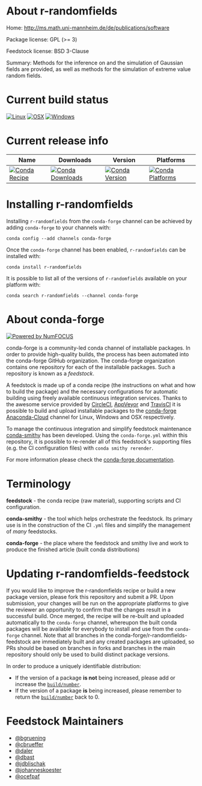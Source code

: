 <!--
# -*- mode: jinja -*-
-->

About r-randomfields
====================

Home: http://ms.math.uni-mannheim.de/de/publications/software

Package license: GPL (>= 3)

Feedstock license: BSD 3-Clause

Summary: Methods for the inference on and the simulation of Gaussian fields are provided, as well as methods for the simulation of extreme value random fields.



Current build status
====================

[![Linux](https://img.shields.io/circleci/project/github/conda-forge/r-randomfields-feedstock/master.svg?label=Linux)](https://circleci.com/gh/conda-forge/r-randomfields-feedstock)
[![OSX](https://img.shields.io/travis/conda-forge/r-randomfields-feedstock/master.svg?label=macOS)](https://travis-ci.org/conda-forge/r-randomfields-feedstock)
[![Windows](https://img.shields.io/appveyor/ci/conda-forge/r-randomfields-feedstock/master.svg?label=Windows)](https://ci.appveyor.com/project/conda-forge/r-randomfields-feedstock/branch/master)

Current release info
====================

| Name | Downloads | Version | Platforms |
| --- | --- | --- | --- |
| [![Conda Recipe](https://img.shields.io/badge/recipe-r--randomfields-green.svg)](https://anaconda.org/conda-forge/r-randomfields) | [![Conda Downloads](https://img.shields.io/conda/dn/conda-forge/r-randomfields.svg)](https://anaconda.org/conda-forge/r-randomfields) | [![Conda Version](https://img.shields.io/conda/vn/conda-forge/r-randomfields.svg)](https://anaconda.org/conda-forge/r-randomfields) | [![Conda Platforms](https://img.shields.io/conda/pn/conda-forge/r-randomfields.svg)](https://anaconda.org/conda-forge/r-randomfields) |

Installing r-randomfields
=========================

Installing `r-randomfields` from the `conda-forge` channel can be achieved by adding `conda-forge` to your channels with:

```
conda config --add channels conda-forge
```

Once the `conda-forge` channel has been enabled, `r-randomfields` can be installed with:

```
conda install r-randomfields
```

It is possible to list all of the versions of `r-randomfields` available on your platform with:

```
conda search r-randomfields --channel conda-forge
```


About conda-forge
=================

[![Powered by NumFOCUS](https://img.shields.io/badge/powered%20by-NumFOCUS-orange.svg?style=flat&colorA=E1523D&colorB=007D8A)](http://numfocus.org)

conda-forge is a community-led conda channel of installable packages.
In order to provide high-quality builds, the process has been automated into the
conda-forge GitHub organization. The conda-forge organization contains one repository
for each of the installable packages. Such a repository is known as a *feedstock*.

A feedstock is made up of a conda recipe (the instructions on what and how to build
the package) and the necessary configurations for automatic building using freely
available continuous integration services. Thanks to the awesome service provided by
[CircleCI](https://circleci.com/), [AppVeyor](https://www.appveyor.com/)
and [TravisCI](https://travis-ci.org/) it is possible to build and upload installable
packages to the [conda-forge](https://anaconda.org/conda-forge)
[Anaconda-Cloud](https://anaconda.org/) channel for Linux, Windows and OSX respectively.

To manage the continuous integration and simplify feedstock maintenance
[conda-smithy](https://github.com/conda-forge/conda-smithy) has been developed.
Using the ``conda-forge.yml`` within this repository, it is possible to re-render all of
this feedstock's supporting files (e.g. the CI configuration files) with ``conda smithy rerender``.

For more information please check the [conda-forge documentation](https://conda-forge.org/docs/).

Terminology
===========

**feedstock** - the conda recipe (raw material), supporting scripts and CI configuration.

**conda-smithy** - the tool which helps orchestrate the feedstock.
                   Its primary use is in the construction of the CI ``.yml`` files
                   and simplify the management of *many* feedstocks.

**conda-forge** - the place where the feedstock and smithy live and work to
                  produce the finished article (built conda distributions)


Updating r-randomfields-feedstock
=================================

If you would like to improve the r-randomfields recipe or build a new
package version, please fork this repository and submit a PR. Upon submission,
your changes will be run on the appropriate platforms to give the reviewer an
opportunity to confirm that the changes result in a successful build. Once
merged, the recipe will be re-built and uploaded automatically to the
`conda-forge` channel, whereupon the built conda packages will be available for
everybody to install and use from the `conda-forge` channel.
Note that all branches in the conda-forge/r-randomfields-feedstock are
immediately built and any created packages are uploaded, so PRs should be based
on branches in forks and branches in the main repository should only be used to
build distinct package versions.

In order to produce a uniquely identifiable distribution:
 * If the version of a package **is not** being increased, please add or increase
   the [``build/number``](https://conda.io/docs/user-guide/tasks/build-packages/define-metadata.html#build-number-and-string).
 * If the version of a package **is** being increased, please remember to return
   the [``build/number``](https://conda.io/docs/user-guide/tasks/build-packages/define-metadata.html#build-number-and-string)
   back to 0.

Feedstock Maintainers
=====================

* [@bgruening](https://github.com/bgruening/)
* [@cbrueffer](https://github.com/cbrueffer/)
* [@daler](https://github.com/daler/)
* [@dbast](https://github.com/dbast/)
* [@jdblischak](https://github.com/jdblischak/)
* [@johanneskoester](https://github.com/johanneskoester/)
* [@ocefpaf](https://github.com/ocefpaf/)

